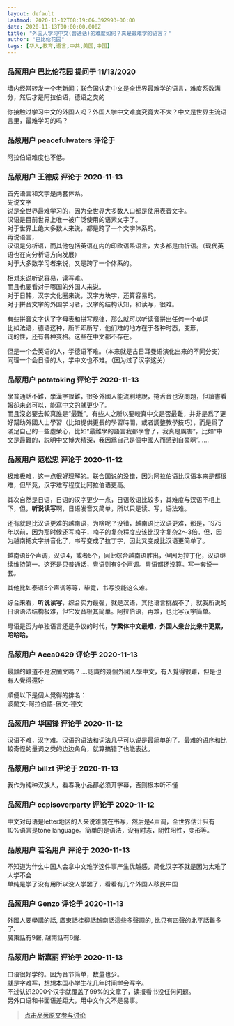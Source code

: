 ```yaml
---
layout: default
Lastmod: 2020-11-12T08:19:06.392993+00:00
date: 2020-11-13T00:00:00.000Z
title: "外国人学习中文(普通话)的难度如何？真是最难学的语言？"
author: "巴比伦花园"
tags: [华人,教育,语言,中共,美国,中国]
---
```



### 品葱用户 **巴比伦花园** 提问于 11/13/2020
    
墙内经常转发一个老新闻：联合国认定中文是全世界最难学的语言，难度系数满分，然后才是阿拉伯语，德语之类的  
  
你接触过学习中文的外国人吗？外国人学中文难度究竟大不大？中文是世界主流语言里，最难学习的吗？
    
                

### 品葱用户 **peacefulwaters** 评论于 
        
阿拉伯语难度也不低。
        
                

### 品葱用户 **王德成** 评论于 2020-11-13
        
首先语言和文字是两套体系。  
先说文字  
说是全世界最难学习的，因为全世界大多数人口都是使用表音文字。  
汉语是目前世界上唯一被广泛使用的语素文字了。  
对于世界上绝大多数人来说，都是跨了一个文字体系的。  
再说语言，  
汉语是分析语，而其他包括英语在内的印欧语系语言，大多都是曲折语。（现代英语也在向分析语方向发展）  
对于大多数学习者来说，又是跨了一个体系的。  
  
相对来说听说容易，读写难。  
而且也要看对于哪国的外国人来说。  
对于日韩，汉字文化圈来说，汉字方块字，还算容易的。  
对于拼音文字的外国学习者，汉字的结构认知，和读写，很难。  
  
有些拼音文字认了字母表和拼写规律，那么就可以听读音拼出任何一个单词  
比如法语，德语这种，所听即所写，他们难的地方在于各种时态，变形，  
词的性，还有各种变格。这些在中文都不存在。  
  
但是一个会英语的人，学德语不难。（本来就是古日耳曼语演化出来的不同分支）  
同理一个会日语的人，学中文也不难。（因为过了汉字这关）
        
                

### 品葱用户 **potatoking** 评论于 2020-11-13
        
學普通話不難，學漢字很難，很多外國人能流利地說，捲舌音也沒問題，但讀書看報卻未必可以，能寫中文的就更少了。  
而且沒必要去較真誰是“最難”。有些人之所以要較真中文是否最難，并非是爲了更好幫助外國人士學習（比如提供更長的學習時間，或者調整教學技巧），而是爲了滿足自己的一些虛榮心，比如“最難學的語言我都學會了，我真是厲害”，比如“中文是最難的，説明中文博大精深，我因爲自己是個中國人而感到自豪啊”……
        
                

### 品葱用户 **范松忠** 评论于 2020-11-12
        
极难极难，这一点很好理解的。联合国说的没错，因为阿拉伯语比汉语本来是都很难，但毕竟，汉字难写程度比阿拉伯语更高。  
  
其次自然是日语，日语的汉字更少一点，日语敬语比较多，其难度与汉语不相上下，但，**听说读写**啊，日语发音又简单，所以只是读、写，语法难。  
  
还有就是比汉语更难的越南语，为啥呢？没错，越南语比汉语更难，那是，1975年以前，因为那时候还写喃子，喃子的复杂程度应该比汉字复杂2～3倍。但，因为越南把文字拼音化了，书写变成了拉丁字，因此又变成比汉语更简单了。  
  
越南语6个声调，汉语4，或者5个，因此综合越南语胜出，但因为拉丁化，汉语继续维持第一。这还是只普通话，粤语则有9个声调。粤语都还没算。写一套说一套。  
  
其他比如泰语5个声调等等，毕竟，书写没能这么难。  
  
综合来看，**听说读写**，综合实力最强，就是汉语，其他语言挑战不了，就我所说的日语语法结构极难，但它发音极其简单。阿拉伯语，再难，也比写汉字简单。  
  
粤语是否为单独语言还是争议的时代，**学繁体中文最难，外国人亲台比亲中更累，哈哈哈。**
        
                

### 品葱用户 **Acca0429** 评论于 2020-11-13
        
最難的難道不是波蘭文嗎？....認識的幾個外國人學中文，有人覺得很難，但是也有人覺得還好  
  
順便以下是個人覺得的排名：  
波蘭文-阿拉伯語-俄文-德文
        
                

### 品葱用户 **华国锋** 评论于 2020-11-12
        
汉语不难，汉字难。汉语的语法和词法几乎可以说是最简单的了。最难的语序和比较奇怪的量词之类的边边角角，就算搞错了也能表达。
        
                

### 品葱用户 **billzt** 评论于 2020-11-13
        
我作为纯种汉族人，看春晚小品都必须开字幕，否则根本听不懂
        
                

### 品葱用户 **ccpisoverparty** 评论于 2020-11-12
        
中文对母语是letter地区的人来说难度在书写，然后是4声调，全世界估计只有10%语言是tone language。简单的是语法，没有时态，阴性阳性，变形等。
        
                

### 品葱用户 **若名用户** 评论于 2020-11-13
        
不知道为什么中国人会拿中文难学这件事产生优越感，简化汉字不就是因为太难了人学不会  
单纯是学了没有用所以没人学罢了，看看有几个外国人移民中国
        
                

### 品葱用户 **Genzo** 评论于 2020-11-13
        
外國人要學講的話, 廣東話桂柳話越南話這些多聲調的, 比只有四聲的北平話難多了.  
廣東話有9聲, 越南話有6聲.
        
                

### 品葱用户 **斯嘉丽** 评论于 2020-11-13
        
口语很好学的。因为音节简单，数量也少。  
就是字难写，想想本国小学生花几年时间学会写字。  
不过认识2000个汉字就覆盖了99%的文章了，读报看书没任何问题。  
另外口语和书面语差距大，用中文作文不是易事。
        
                





> [点击品葱原文参与讨论](https://pincong.rocks/question/33416)

